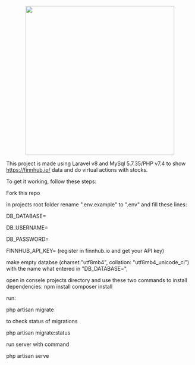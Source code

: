 <p align="center"><a href="https://laravel.com" target="_blank"><img src="https://raw.githubusercontent.com/laravel/art/master/logo-lockup/5%20SVG/2%20CMYK/1%20Full%20Color/laravel-logolockup-cmyk-red.svg" width="400"></a></p>

This project is made using Laravel v8 and MySql 5.7.35/PHP v7.4 to show https://finnhub.io/ data and do virtual actions with stocks.

To get it working, follow these steps:

Fork this repo

in projects root folder rename ".env.example" to ".env" and fill these lines:

DB_DATABASE=

DB_USERNAME=

DB_PASSWORD=

FINNHUB_API_KEY= (register in finnhub.io and get your API key)

make empty databse (charset:"utf8mb4", collation: "utf8mb4_unicode_ci") with the name what entered in "DB_DATABASE=",

open in consele projects directory and use these two commands to install dependencies: npm install composer install

run:

php artisan migrate

to check status of migrations

php artisan migrate:status

run server with command

php artisan serve
 
